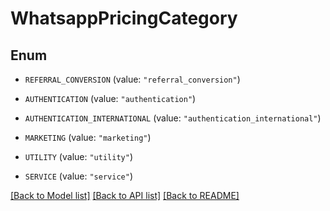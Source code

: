 # WhatsappPricingCategory

## Enum


* `REFERRAL_CONVERSION` (value: `"referral_conversion"`)

* `AUTHENTICATION` (value: `"authentication"`)

* `AUTHENTICATION_INTERNATIONAL` (value: `"authentication_international"`)

* `MARKETING` (value: `"marketing"`)

* `UTILITY` (value: `"utility"`)

* `SERVICE` (value: `"service"`)


[[Back to Model list]](../README.md#documentation-for-models) [[Back to API list]](../README.md#documentation-for-api-endpoints) [[Back to README]](../README.md)


